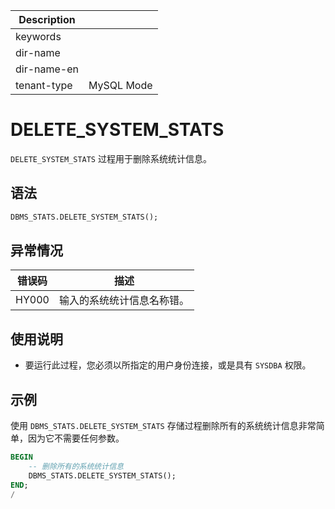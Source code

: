 | Description   |                 |
|---------------|-----------------|
| keywords      |                 |
| dir-name      |                 |
| dir-name-en   |                 |
| tenant-type   | MySQL Mode      |

# DELETE_SYSTEM_STATS

`DELETE_SYSTEM_STATS` 过程用于删除系统统计信息。

## 语法

```sql
DBMS_STATS.DELETE_SYSTEM_STATS();
```

## 异常情况

|    错误码    |        描述     |
|-----------|------------------|
| HY000     | 输入的系统统计信息名称错。 |

## 使用说明

* 要运行此过程，您必须以所指定的用户身份连接，或是具有 `SYSDBA` 权限。

## 示例

使用 `DBMS_STATS.DELETE_SYSTEM_STATS` 存储过程删除所有的系统统计信息非常简单，因为它不需要任何参数。

```sql
BEGIN
    -- 删除所有的系统统计信息
    DBMS_STATS.DELETE_SYSTEM_STATS();
END;
/
```
